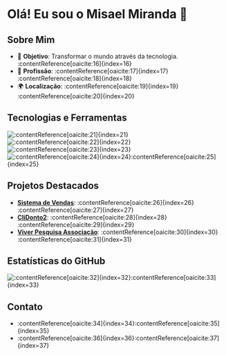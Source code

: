 # Olá! Eu sou o Misael Miranda 👋

## Sobre Mim

- 🎯 **Objetivo**: Transformar o mundo através da tecnologia.&#8203;:contentReference[oaicite:16]{index=16}
- 💼 **Profissão**: :contentReference[oaicite:17]{index=17}&#8203;:contentReference[oaicite:18]{index=18}
- 🌍 **Localização**: :contentReference[oaicite:19]{index=19}&#8203;:contentReference[oaicite:20]{index=20}

## Tecnologias e Ferramentas

![&#8203;:contentReference[oaicite:21]{index=21}](https://img.shields.io/badge/TypeScript-007ACC?style=for-the-badge&logo=typescript&logoColor=white)
![&#8203;:contentReference[oaicite:22]{index=22}](https://img.shields.io/badge/Node.js-339933?style=for-the-badge&logo=nodedotjs&logoColor=white)
![&#8203;:contentReference[oaicite:23]{index=23}](https://img.shields.io/badge/React-20232A?style=for-the-badge&logo=react&logoColor=61DAFB)
![&#8203;:contentReference[oaicite:24]{index=24}](https://img.shields.io/badge/C%23-239120?style=for-the-badge&logo=csharp&logoColor=white)&#8203;:contentReference[oaicite:25]{index=25}

## Projetos Destacados

- [**Sistema de Vendas**](https://github.com/misereitor/SistemaDeVendas): :contentReference[oaicite:26]{index=26}&#8203;:contentReference[oaicite:27]{index=27}
- [**CliDonto2**](https://github.com/misereitor/clidonto2): :contentReference[oaicite:28]{index=28}&#8203;:contentReference[oaicite:29]{index=29}
- [**Viver Pesquisa Associação**](https://github.com/misereitor/viverpesquisaassociacao): :contentReference[oaicite:30]{index=30}&#8203;:contentReference[oaicite:31]{index=31}

## Estatísticas do GitHub

![&#8203;:contentReference[oaicite:32]{index=32}](https://github-readme-stats.vercel.app/api?username=misereitor&show_icons=true&theme=dracula)&#8203;:contentReference[oaicite:33]{index=33}

## Contato

- :contentReference[oaicite:34]{index=34}&#8203;:contentReference[oaicite:35]{index=35}
- :contentReference[oaicite:36]{index=36}&#8203;:contentReference[oaicite:37]{index=37}
